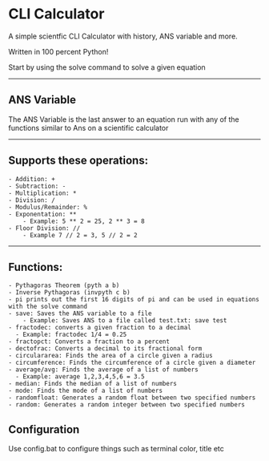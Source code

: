 # CLI Calculator

A simple scientfic CLI Calculator with history, ANS variable and more.

Written in 100 percent Python!

Start by using the solve command to solve a given equation

***
## ANS Variable
The ANS Variable is the last answer to an equation run with any of the functions similar to Ans on a scientific calculator

***

## Supports these operations:
    - Addition: +
    - Subtraction: -
    - Multiplication: *
    - Division: /
    - Modulus/Remainder: %
    - Exponentation: **
        - Example: 5 ** 2 = 25, 2 ** 3 = 8
    - Floor Division: //
        - Example 7 // 2 = 3, 5 // 2 = 2
---
## Functions:
    - Pythagoras Theorem (pyth a b)
    - Inverse Pythagoras (invpyth c b)
    - pi prints out the first 16 digits of pi and can be used in equations with the solve command
    - save: Saves the ANS variable to a file
        - Example: Saves ANS to a file called test.txt: save test
    - fractodec: converts a given fraction to a decimal
      - Example: fractodec 1/4 = 0.25
    - fractopct: Converts a fraction to a percent
    - dectofrac: Converts a decimal to its fractional form
    - circulararea: Finds the area of a circle given a radius
    - circumference: Finds the circumference of a circle given a diameter
    - average/avg: Finds the average of a list of numbers
      - Example: average 1,2,3,4,5,6 = 3.5
    - median: Finds the median of a list of numbers
    - mode: Finds the mode of a list of numbers
    - randomfloat: Generates a random float between two specified numbers
    - random: Generates a random integer between two specified numbers
## Configuration
Use config.bat to configure things such as terminal color, title etc